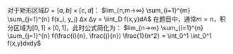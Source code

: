 对于矩形区域$D = [a,b] \times [c,d]$：
    $lim_{n,m→∞} \sum_{i=1}^{m} \sum_{j=1}^{n} f(x_i, y_j) Δx Δy = \iint_D f(x,y)dA$ 
    在题目中，通常$m=n$，积分区域为$[0,1] \times [0,1]$，此时公式简化为：
    $lim_{n→∞} \sum_{i=1}^{n} \sum_{j=1}^{n} f(\frac{i}{n}, \frac{j}{n}) \frac{1}{n^2} = \int_0^1 \int_0^1 f(x,y)dxdy$
